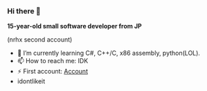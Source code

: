 ### Hi there 👋
**15-year-old small software developer from JP**

 (nrhx second account)

- 🌱 I’m currently learning C#, C++/C, x86 assembly, python(LOL).
- 📫 How to reach me: IDK
- ⚡ First account: [Account](https://github.com/KTxXxX0828)
- idontlikeit

 
<!--
**KTdayo2nd/KTdayo2nd** is a ✨ _special_ ✨ repository because its `README.md` (this file) appears on your GitHub profile.

Here are some ideas to get you started:

- 🔭 I’m currently working on ...
- 🌱 I’m currently learning ...
- 👯 I’m looking to collaborate on ...
- 🤔 I’m looking for help with ...
- 💬 Ask me about ...
- 📫 How to reach me: ...
- 😄 Pronouns: ...
- ⚡ Fun fact: ...
-->
